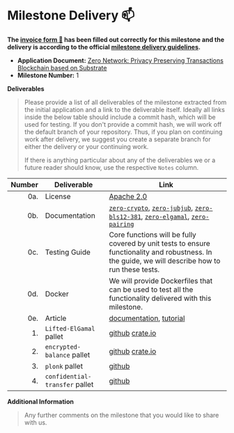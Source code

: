 # Milestone Delivery :mailbox:

**The [invoice form :pencil:](https://docs.google.com/forms/d/e/1FAIpQLSfmNYaoCgrxyhzgoKQ0ynQvnNRoTmgApz9NrMp-hd8mhIiO0A/viewform) has been filled out correctly for this milestone and the delivery is according to the official [milestone delivery guidelines](https://github.com/w3f/Grants-Program/blob/master/docs/milestone-deliverables-guidelines.md).**  

* **Application Document:** [Zero Network: Privacy Preserving Transactions Blockchain based on Substrate](https://github.com/w3f/Grants-Program/blob/master/applications/zero-network.md)
* **Milestone Number:** 1

**Deliverables**
> Please provide a list of all deliverables of the milestone extracted from the initial application and a link to the deliverable itself. Ideally all links inside the below table should include a commit hash, which will be used for testing. If you don't provide a commit hash, we will work off the default branch of your repository. Thus, if you plan on continuing work after delivery, we suggest you create a separate branch for either the delivery or your continuing work. 
> 
> If there is anything particular about any of the deliverables we or a future reader should know, use the respective `Notes` column.

| Number | Deliverable | Link |
| -----: | ----------- | ------------- |
| 0a. | License | [Apache 2.0](https://github.com/zero-network/zero/blob/master/LICENSE) |
| 0b. | Documentation | [`zero-crypto`](https://docs.rs/zero-crypto/latest/zero_crypto/), [`zero-jubjub`](https://docs.rs/zero-jubjub/latest/zero_jubjub/), [`zero-bls12-381`](https://docs.rs/zero-bls12-381/latest/zero_bls12_381/), [`zero-elgamal`](https://docs.rs/zero-elgamal/latest/zero_elgamal/), [`zero-pairing`](https://docs.rs/zero-pairing/latest/zero_pairing/) |
| 0c. | Testing Guide | Core functions will be fully covered by unit tests to ensure functionality and robustness. In the guide, we will describe how to run these tests. |
| 0d. | Docker | We will provide Dockerfiles that can be used to test all the functionality delivered with this milestone. |
| 0e. | Article | [documentation](https://zero-network.github.io/zero/), [tutorial](https://zero-network.github.io/zero/6_0_tutorial.html) |
| 1. | `Lifted-ElGamal` pallet | [github](https://github.com/zero-network/zero/tree/master/primitive/elgamal) [crate.io](https://docs.rs/zero-elgamal/latest/zero_elgamal/) |
| 2. | `encrypted-balance` pallet | [github](https://github.com/zero-network/zero/tree/master/pallets/encrypted_balance) [crate.io]() |
| 3. | `plonk` pallet | [github](https://github.com/zero-network/zero/tree/master/pallets/plonk) |
| 4. | `confidential-transfer` pallet | [github](https://github.com/zero-network/zero/tree/master/pallets/confidential_transfer) |

**Additional Information**
> Any further comments on the milestone that you would like to share with us.
